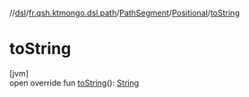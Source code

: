 //[dsl](../../../../index.md)/[fr.qsh.ktmongo.dsl.path](../../index.md)/[PathSegment](../index.md)/[Positional](index.md)/[toString](to-string.md)

# toString

[jvm]\
open override fun [toString](to-string.md)(): [String](https://kotlinlang.org/api/latest/jvm/stdlib/kotlin/-string/index.html)
